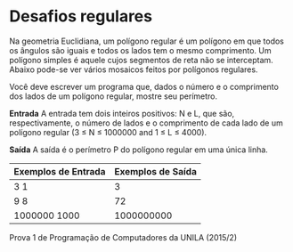 # Desafios regulares

Na geometria Euclidiana, um polígono regular é um polígono em que todos os ângulos são iguais e todos os lados tem o mesmo comprimento. Um polígono simples é aquele cujos segmentos de reta não se interceptam. Abaixo pode-se ver vários mosaicos feitos por polígonos regulares.

Você deve escrever um programa que, dados o número e o comprimento dos lados de um polígono regular, mostre seu perímetro.

**Entrada**
A entrada tem dois inteiros positivos: N e L, que são, respectivamente, o número de lados e o comprimento de cada lado de um polígono regular (3 ≤ N ≤ 1000000 and 1 ≤ L ≤ 4000).

**Saída**
A saída é o perímetro P do polígono regular em uma única linha.

 
Exemplos de Entrada |	Exemplos de Saída
-|-
3 1 | 3
9 8 | 72
1000000  1000 | 1000000000

Prova 1 de Programação de Computadores da UNILA (2015/2)